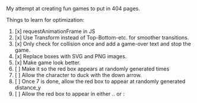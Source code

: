 My attempt at creating fun games to put in 404 pages.

Things to learn for optimization:
1. [x] requestAnimationFrame in JS
2. [x] Use Transform instead of Top-Bottom-etc. for smoother transitions.
3. [x] Only check for collision once and add a game-over text and stop the game.
4. [x] Replace boxes with SVG and PNG images.
5. [x] Make game look better.
6. [ ] Make it so the red box appears at randomly generated times
7. [ ] Allow the character to duck with the down arrow.
8. [ ] Once 7 is done, allow the red box to appear at randomly generated distance_y
9. [ ] Allow the red box to appear in either .. or : 
